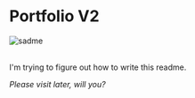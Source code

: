# Portfolio V2

![sadme](https://user-images.githubusercontent.com/78084828/134413246-edf51b3a-736d-4c2a-a42b-6306d6372d4f.png)

\
I'm trying to figure out how to write this readme.

_Please visit later, will you?_
